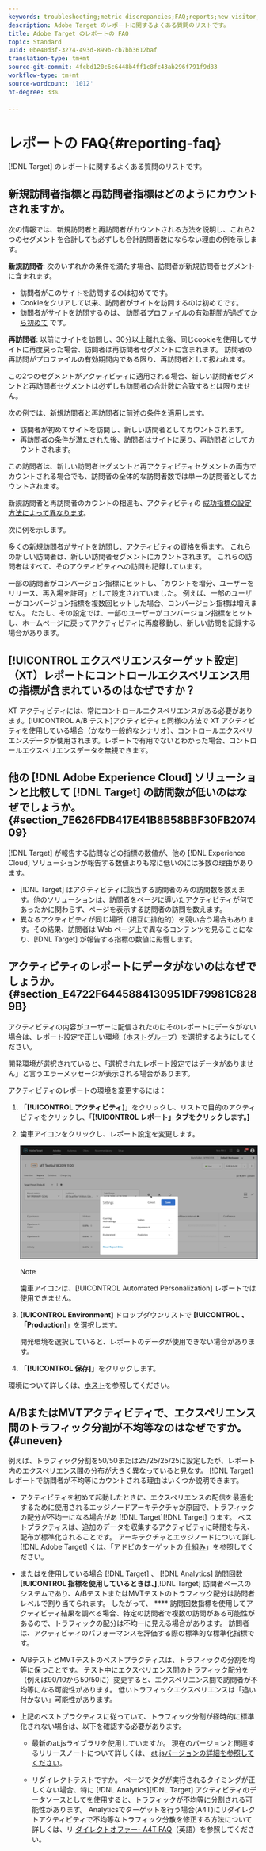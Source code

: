 ```yaml
---
keywords: troubleshooting;metric discrepancies;FAQ;reports;new visitor;new visitors;returning visitor;returning visitors;return visit;new visit
description: Adobe Target のレポートに関するよくある質問のリストです。
title: Adobe Target のレポートの FAQ
topic: Standard
uuid: 0be40d3f-3274-493d-899b-cb7bb3612baf
translation-type: tm+mt
source-git-commit: 4fcbd120c6c6448b4ff1c8fc43ab296f791f9d83
workflow-type: tm+mt
source-wordcount: '1012'
ht-degree: 33%

---
```



# レポートの FAQ{#reporting-faq}

[!DNL Target] のレポートに関するよくある質問のリストです。

## 新規訪問者指標と再訪問者指標はどのようにカウントされますか。

次の情報では、新規訪問者と再訪問者がカウントされる方法を説明し、これら2つのセグメントを合計しても必ずしも合計訪問者数にならない理由の例を示します。

**新規訪問者**: 次のいずれかの条件を満たす場合、訪問者が新規訪問者セグメントに含まれます。

* 訪問者がこのサイトを訪問するのは初めてです。
* Cookieをクリアして以来、訪問者がサイトを訪問するのは初めてです。
* 訪問者がサイトを訪問するのは、 [訪問者プロファイルの有効期間が過ぎてから初めて](/help/c-target/c-visitor-profile/visitor-profile-lifetime.md) です。

**再訪問者**: 以前にサイトを訪問し、30分以上離れた後、同じcookieを使用してサイトに再度戻った場合、訪問者は再訪問者セグメントに含まれます。 訪問者の再訪問がプロファイルの有効期間内である限り、再訪問者として扱われます。

この2つのセグメントがアクティビティに適用される場合、新しい訪問者セグメントと再訪問者セグメントは必ずしも訪問者の合計数に合致するとは限りません。

次の例では、新規訪問者と再訪問者に前述の条件を適用します。

* 訪問者が初めてサイトを訪問し、新しい訪問者としてカウントされます。
* 再訪問者の条件が満たされた後、訪問者はサイトに戻り、再訪問者としてカウントされます。

この訪問者は、新しい訪問者セグメントと再アクティビティセグメントの両方でカウントされる場合でも、訪問者の全体的な訪問者数では単一の訪問者としてカウントされます。

新規訪問者と再訪問者のカウントの相違も、アクティビティの [成功指標の設定方法によって異なります](/help/c-activities/r-success-metrics/success-metrics.md)。

次に例を示します。

多くの新規訪問者がサイトを訪問し、アクティビティの資格を得ます。 これらの新しい訪問者は、新しい訪問者セグメントにカウントされます。 これらの訪問者はすべて、そのアクティビティへの訪問も記録しています。

一部の訪問者がコンバージョン指標にヒットし、「カウントを増分、ユーザーをリリース、再入場を許可」として設定されていました。 例えば、一部のユーザーがコンバージョン指標を複数回ヒットした場合、コンバージョン指標は増えません。 ただし、その設定では、一部のユーザーがコンバージョン指標をヒットし、ホームページに戻ってアクティビティに再度移動し、新しい訪問を記録する場合があります。

## [!UICONTROL エクスペリエンスターゲット設定]（XT）レポートにコントロールエクスペリエンス用の指標が含まれているのはなぜですか？

XT アクティビティには、常にコントロールエクスペリエンスがある必要があります。[!UICONTROL A/B テスト]アクティビティと同様の方法で XT アクティビティを使用している場合（かなり一般的なシナリオ）、コントロールエクスペリエンスデータが使用されます。レポートで有用でないとわかった場合、コントロールエクスペリエンスデータを無視できます。

## 他の [!DNL Adobe Experience Cloud] ソリューションと比較して [!DNL Target] の訪問数が低いのはなぜでしょうか。{#section_7E626FDB417E41B8B58BBF30FB207409}

[!DNL Target] が報告する訪問などの指標の数値が、他の [!DNL Experience Cloud] ソリューションが報告する数値よりも常に低いのには多数の理由があります。

* [!DNL Target] はアクティビティに該当する訪問者のみの訪問数を数えます。他のソリューションは、訪問者をページに導いたアクティビティが何であったかに関わらず、ページを表示する訪問者の訪問を数えます。
* 異なるアクティビティが同じ場所（相互に排他的）を競い合う場合もあります。その結果、訪問者は Web ページ上で異なるコンテンツを見ることになり、[!DNL Target] が報告する指標の数値に影響します。

## アクティビティのレポートにデータがないのはなぜでしょうか。{#section_E4722F6445884130951DF79981C8289B}

アクティビティの内容がユーザーに配信されたのにそのレポートにデータがない場合は、レポート設定で正しい環境（[ホストグループ](/help/administrating-target/hosts.md)）を選択するようにしてください。

開発環境が選択されていると、「選択されたレポート設定ではデータがありません」と言うエラーメッセージが表示される場合があります。

アクティビティのレポートの環境を変更するには：

1. 「**[!UICONTROL アクティビティ]**」をクリックし、リストで目的のアクティビティをクリックし、「**[!UICONTROL レポート」タブをクリックします。]**
1. 歯車アイコンをクリックし、レポート設定を変更します。

   ![A/B 設定ダイアログボックス](/help/c-reports/c-report-settings/assets/ab_settings_dialog.png)

   >[!NOTE]
   >
   >歯車アイコンは、[!UICONTROL Automated Personalization] レポートでは使用できません。

1. **[!UICONTROL Environment]** ドロップダウンリストで **[!UICONTROL 、「Production]**」を選択します。

   開発環境を選択していると、レポートのデータが使用できない場合があります。

1. 「**[!UICONTROL 保存]**」をクリックします。

環境について詳しくは、[ホスト](../administrating-target/hosts.md#concept_516BB01EBFBD4449AB03940D31AEB66E)を参照してください。

## A/BまたはMVTアクティビティで、エクスペリエンス間のトラフィック分割が不均等なのはなぜですか。 {#uneven}

例えば、トラフィック分割を50/50または25/25/25/25に設定したが、レポート内のエクスペリエンス間の分布が大きく異なっていると見なす。 [!DNL Target] レポートで訪問者が不均等にカウントされる理由はいくつか説明できます。

* アクティビティを初めて起動したときに、エクスペリエンスの配信を最適化するために使用されるエッジノードアーキテクチャが原因で、トラフィックの配分が不均一になる場合があ [!DNL Target][!DNL Target] ります。 ベストプラクティスは、追加のデータを収集するアクティビティに時間を与え、配布が標準化されることです。 アーキテクチャとエッジノードについて詳し [!DNL Adobe Target] くは、「アドビのターゲットの [仕組み](/help/c-intro/how-target-works.md)」を参照してください。
* またはを使用している場合 [!DNL Target] 、 [!DNL Analytics] 訪問回数 **[!UICONTROL 指標を使用しているときは、]**[!DNL Target] 訪問者ベースのシステムであり、A/BテストまたはMVTテストのトラフィック配分は訪問者レベルで割り当てられます。 したがって、 **** 訪問回数指標を使用してアクティビティ結果を調べる場合、特定の訪問者で複数の訪問がある可能性があるので、トラフィックの配分は不均一に見える場合があります。 訪問者は、アクティビティのパフォーマンスを評価する際の標準的な標準化指標です。
* A/BテストとMVTテストのベストプラクティスは、トラフィックの分割を均等に保つことです。 テスト中にエクスペリエンス間のトラフィック配分を（例えば90/10から50/50に）変更すると、エクスペリエンス間で訪問者が不均等になる可能性があります。 低いトラフィックエクスペリエンスは「追い付かない」可能性があります。
* 上記のベストプラクティスに従っていて、トラフィック分割が経時的に標準化されない場合は、以下を確認する必要があります。

   * 最新のat.jsライブラリを使用していますか。 現在のバージョンと関連するリリースノートについて詳しくは、 [at.jsバージョンの詳細を参照してください](/help/c-implementing-target/c-implementing-target-for-client-side-web/target-atjs-versions.md)。

   * リダイレクトテストですか。 ページでタグが実行されるタイミングが正しくない場合、特に [!DNL Analytics][!DNL Target] アクティビティのデータソースとしてを使用すると、トラフィックが不均等に分割される可能性があります。 Analyticsでターゲットを行う場合(A4T)にリダイレクトアクティビティで不均等なトラフィック分散を修正する方法について詳しくは、リ [ダイレクトオファー- A4T FAQ](/help/c-integrating-target-with-mac/a4t/r-a4t-faq/a4t-faq-redirect-offers.md)（英語）を参照してください。
